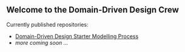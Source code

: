 ## Welcome to the Domain-Driven Design Crew

Currently published repositories: 
- [Domain-Driven Design Starter Modelling Process](./ddd-starter-modelling-process/)
- _more coming soon ..._
